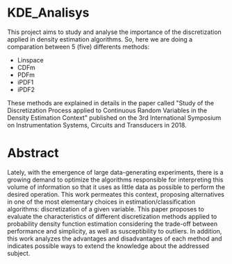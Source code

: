# KDE_Analisys

This project aims to study and analyse the importance of the discretization applied in density estimation algorithms.
So, here we are doing a comparation between 5 (five) differents methods:
- Linspace
- CDFm
- PDFm
- iPDF1
- iPDF2

These methods are explained in details in the paper called "Study of the Discretization Process applied to Continuous Random Variables in the Density Estimation Context" published on the 3rd International Symposium on Instrumentation Systems, Circuits and Transducers in 2018.


# Abstract
Lately, with the emergence of large data-generating experiments, there is a growing demand to optimize the algorithms responsible for interpreting this volume of information so that it uses as little data as possible to perform the desired operation. This work permeates this context, proposing alternatives in one of the most elementary choices in estimation/classification algorithms: discretization of a given variable. This paper proposes to evaluate the characteristics of different discretization methods applied to probability density function estimation considering the trade-off between performance and simplicity, as well as susceptibility to outliers. In addition, this work analyzes the advantages and disadvantages of each method and indicates possible ways to extend the knowledge about the addressed subject.
